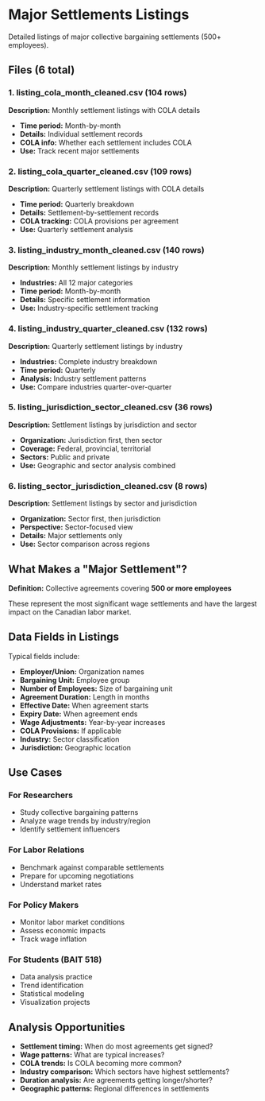 # Major Settlements Listings

Detailed listings of major collective bargaining settlements (500+ employees).

## Files (6 total)

### 1. listing_cola_month_cleaned.csv (104 rows)
**Description:** Monthly settlement listings with COLA details
- **Time period:** Month-by-month
- **Details:** Individual settlement records
- **COLA info:** Whether each settlement includes COLA
- **Use:** Track recent major settlements

### 2. listing_cola_quarter_cleaned.csv (109 rows)
**Description:** Quarterly settlement listings with COLA details
- **Time period:** Quarterly breakdown
- **Details:** Settlement-by-settlement records
- **COLA tracking:** COLA provisions per agreement
- **Use:** Quarterly settlement analysis

### 3. listing_industry_month_cleaned.csv (140 rows)
**Description:** Monthly settlement listings by industry
- **Industries:** All 12 major categories
- **Time period:** Month-by-month
- **Details:** Specific settlement information
- **Use:** Industry-specific settlement tracking

### 4. listing_industry_quarter_cleaned.csv (132 rows)
**Description:** Quarterly settlement listings by industry
- **Industries:** Complete industry breakdown
- **Time period:** Quarterly
- **Analysis:** Industry settlement patterns
- **Use:** Compare industries quarter-over-quarter

### 5. listing_jurisdiction_sector_cleaned.csv (36 rows)
**Description:** Settlement listings by jurisdiction and sector
- **Organization:** Jurisdiction first, then sector
- **Coverage:** Federal, provincial, territorial
- **Sectors:** Public and private
- **Use:** Geographic and sector analysis combined

### 6. listing_sector_jurisdiction_cleaned.csv (8 rows)
**Description:** Settlement listings by sector and jurisdiction
- **Organization:** Sector first, then jurisdiction
- **Perspective:** Sector-focused view
- **Details:** Major settlements only
- **Use:** Sector comparison across regions

## What Makes a "Major Settlement"?

**Definition:** Collective agreements covering **500 or more employees**

These represent the most significant wage settlements and have the largest impact on the Canadian labor market.

## Data Fields in Listings

Typical fields include:
- **Employer/Union:** Organization names
- **Bargaining Unit:** Employee group
- **Number of Employees:** Size of bargaining unit
- **Agreement Duration:** Length in months
- **Effective Date:** When agreement starts
- **Expiry Date:** When agreement ends
- **Wage Adjustments:** Year-by-year increases
- **COLA Provisions:** If applicable
- **Industry:** Sector classification
- **Jurisdiction:** Geographic location

## Use Cases

### For Researchers
- Study collective bargaining patterns
- Analyze wage trends by industry/region
- Identify settlement influencers

### For Labor Relations
- Benchmark against comparable settlements
- Prepare for upcoming negotiations
- Understand market rates

### For Policy Makers
- Monitor labor market conditions
- Assess economic impacts
- Track wage inflation

### For Students (BAIT 518)
- Data analysis practice
- Trend identification
- Statistical modeling
- Visualization projects

## Analysis Opportunities

- **Settlement timing:** When do most agreements get signed?
- **Wage patterns:** What are typical increases?
- **COLA trends:** Is COLA becoming more common?
- **Industry comparison:** Which sectors have highest settlements?
- **Duration analysis:** Are agreements getting longer/shorter?
- **Geographic patterns:** Regional differences in settlements
